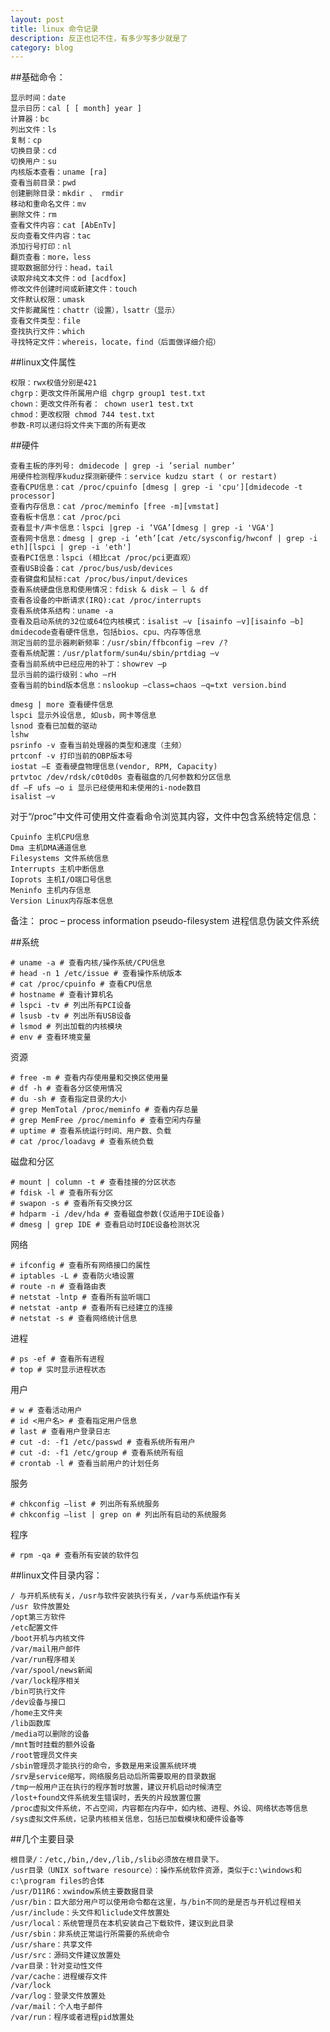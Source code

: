```yaml
---
layout: post
title: linux 命令记录
description: 反正也记不住，有多少写多少就是了
category: blog
---
```


<!-- more -->
##基础命令：


```
显示时间：date
显示日历：cal [ [ month] year ]
计算器：bc
列出文件：ls
复制：cp
切换目录：cd
切换用户：su 
内核版本查看：uname [ra]
查看当前目录：pwd
创建删除目录：mkdir 、 rmdir
移动和重命名文件：mv
删除文件：rm 
查看文件内容：cat [AbEnTv]
反向查看文件内容：tac
添加行号打印：nl
翻页查看：more，less
提取数据部分行：head，tail
读取非纯文本文件：od [acdfox]
修改文件创建时间或新建文件：touch
文件默认权限：umask
文件影藏属性：chattr（设置），lsattr（显示）
查看文件类型：file
查找执行文件：which
寻找特定文件：whereis，locate，find（后面做详细介绍）
```

##linux文件属性

```
权限：rwx权值分别是421
chgrp：更改文件所属用户组 chgrp group1 test.txt
chown：更改文件所有者： chown user1 test.txt
chmod：更改权限 chmod 744 test.txt
参数-R可以递归将文件夹下面的所有更改
```


##硬件

```
查看主板的序列号: dmidecode | grep -i ’serial number’
用硬件检测程序kuduz探测新硬件：service kudzu start ( or restart)
查看CPU信息：cat /proc/cpuinfo [dmesg | grep -i 'cpu'][dmidecode -t processor]
查看内存信息：cat /proc/meminfo [free -m][vmstat]
查看板卡信息：cat /proc/pci
查看显卡/声卡信息：lspci |grep -i ‘VGA’[dmesg | grep -i 'VGA']
查看网卡信息：dmesg | grep -i ‘eth’[cat /etc/sysconfig/hwconf | grep -i eth][lspci | grep -i 'eth']
查看PCI信息：lspci (相比cat /proc/pci更直观）
查看USB设备：cat /proc/bus/usb/devices
查看键盘和鼠标:cat /proc/bus/input/devices
查看系统硬盘信息和使用情况：fdisk & disk – l & df
查看各设备的中断请求(IRQ):cat /proc/interrupts
查看系统体系结构：uname -a
查看及启动系统的32位或64位内核模式：isalist –v [isainfo –v][isainfo –b]
dmidecode查看硬件信息，包括bios、cpu、内存等信息
测定当前的显示器刷新频率：/usr/sbin/ffbconfig –rev /?
查看系统配置：/usr/platform/sun4u/sbin/prtdiag –v
查看当前系统中已经应用的补丁：showrev –p
显示当前的运行级别：who –rH
查看当前的bind版本信息：nslookup –class=chaos –q=txt version.bind
```

```
dmesg | more 查看硬件信息
lspci 显示外设信息, 如usb，网卡等信息
lsnod 查看已加载的驱动
lshw
psrinfo -v 查看当前处理器的类型和速度（主频）
prtconf -v 打印当前的OBP版本号
iostat –E 查看硬盘物理信息(vendor, RPM, Capacity)
prtvtoc /dev/rdsk/c0t0d0s 查看磁盘的几何参数和分区信息
df –F ufs –o i 显示已经使用和未使用的i-node数目
isalist –v
```

对于“/proc”中文件可使用文件查看命令浏览其内容，文件中包含系统特定信息：

```
Cpuinfo 主机CPU信息
Dma 主机DMA通道信息
Filesystems 文件系统信息
Interrupts 主机中断信息
Ioprots 主机I/O端口号信息
Meninfo 主机内存信息
Version Linux内存版本信息
```

备注： proc – process information pseudo-filesystem 进程信息伪装文件系统


##系统

    # uname -a # 查看内核/操作系统/CPU信息
    # head -n 1 /etc/issue # 查看操作系统版本
    # cat /proc/cpuinfo # 查看CPU信息
    # hostname # 查看计算机名
    # lspci -tv # 列出所有PCI设备
    # lsusb -tv # 列出所有USB设备
    # lsmod # 列出加载的内核模块
    # env # 查看环境变量

资源

    # free -m # 查看内存使用量和交换区使用量
    # df -h # 查看各分区使用情况
    # du -sh # 查看指定目录的大小
    # grep MemTotal /proc/meminfo # 查看内存总量
    # grep MemFree /proc/meminfo # 查看空闲内存量
    # uptime # 查看系统运行时间、用户数、负载
    # cat /proc/loadavg # 查看系统负载

磁盘和分区

    # mount | column -t # 查看挂接的分区状态
    # fdisk -l # 查看所有分区
    # swapon -s # 查看所有交换分区
    # hdparm -i /dev/hda # 查看磁盘参数(仅适用于IDE设备)
    # dmesg | grep IDE # 查看启动时IDE设备检测状况

网络

    # ifconfig # 查看所有网络接口的属性
    # iptables -L # 查看防火墙设置
    # route -n # 查看路由表
    # netstat -lntp # 查看所有监听端口
    # netstat -antp # 查看所有已经建立的连接
    # netstat -s # 查看网络统计信息

进程

    # ps -ef # 查看所有进程
    # top # 实时显示进程状态

用户

    # w # 查看活动用户
    # id <用户名> # 查看指定用户信息
    # last # 查看用户登录日志
    # cut -d: -f1 /etc/passwd # 查看系统所有用户
    # cut -d: -f1 /etc/group # 查看系统所有组
    # crontab -l # 查看当前用户的计划任务

服务

    # chkconfig –list # 列出所有系统服务
    # chkconfig –list | grep on # 列出所有启动的系统服务

程序

    # rpm -qa # 查看所有安装的软件包



##linux文件目录内容： 

```
/ 与开机系统有关，/usr与软件安装执行有关，/var与系统运作有关
/usr 软件放置处
/opt第三方软件
/etc配置文件
/boot开机与内核文件
/var/mail用户邮件
/var/run程序相关
/var/spool/news新闻
/var/lock程序相关
/bin可执行文件
/dev设备与接口
/home主文件夹
/lib函数库
/media可以删除的设备
/mnt暂时挂载的额外设备
/root管理员文件夹
/sbin管理员才能执行的命令，多数是用来设置系统环境
/srv是service缩写，网络服务启动后所需要取用的目录数据
/tmp一般用户正在执行的程序暂时放置，建议开机启动时候清空
/lost+found文件系统发生错误时，丢失的片段放置位置
/proc虚拟文件系统，不占空间，内容都在内存中，如内核、进程、外设、网络状态等信息
/sys虚拟文件系统，记录内核相关信息，包括已加载模块和硬件设备等
```

##几个主要目录

```
根目录/：/etc,/bin,/dev,/lib,/slib必须放在根目录下。
/usr目录（UNIX software resource）：操作系统软件资源，类似于c:\windows和c:\program files的合体
/usr/D11R6：xwindow系统主要数据目录
/usr/bin：巨大部分用户可以使用命令都在这里，与/bin不同的是是否与开机过程相关
/usr/include：头文件和liclude文件放置处
/usr/local：系统管理员在本机安装自己下载软件，建议到此目录
/usr/sbin：非系统正常运行所需要的系统命令
/usr/share：共享文件
/usr/src：源码文件建议放置处
/var目录：针对变动性文件
/var/cache：进程缓存文件
/var/lock
/var/log：登录文件放置处
/var/mail：个人电子邮件
/var/run：程序或者进程pid放置处
```
